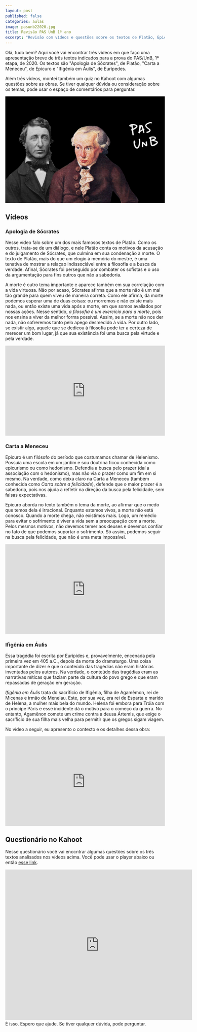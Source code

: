 ```yaml
---
layout: post
published: false
categories: aulas
image: pasunb22020.jpg
title: Revisão PAS UnB 1º ano
excerpt: "Revisão com vídeos e questões sobre os textos de Platão, Epicuro e Eurípedes, indicados para o PAS 1, da UnB"
---
```


Olá, tudo bem? Aqui você vai encontrar três vídeos em que faço uma apresentação breve de três textos indicados para a prova do PAS/UnB, 1ª etapa, de 2020. Os textos são "Apologia de Sócrates", de Platão, "Carta a Meneceu", de Epicuro e "Ifigênia em Áulis", de Eurípedes. 

Além três vídeos, montei também um quiz no Kahoot com algumas questões sobre as obras. Se tiver qualquer dúvida ou consideração sobre os temas, pode usar o espaço de comentários para perguntar. <i class="far fa-smile"></i>

<img src="/assets/images/pasunb22020.jpg">

## Vídeos

### Apologia de Sócrates

Nesse vídeo falo sobre um dos mais famosos textos de Platão. Como os outros, trata-se de um diálogo, e nele Platão conta os motivos da acusação e do julgamento de Sócrates, que culmina em sua condenação à morte. O texto de Platão, mais do que um elogio à memória do mestre, é uma tenativa de mostrar a relaçao indissociável entre a filosofia e a busca da verdade. Afinal, Sócrates foi perseguido por combater os sofistas e o uso da argumentação para fins outros que não a sabedoria. 

A morte é outro tema importante e aparece também em sua correlação com a vida virtuosa. Não por acaso, Sócrates afirma que a morte não é um mal tão grande para quem viveu de maneira correta. Como ele afirma, da morte podemos esperar uma de duas coisas: ou morremos e não existe mais nada, ou então existe uma vida após a morte, em que somos avaliados por nossas ações. Nesse sentido, _a filosofia é um exercício para a morte_, pois nos ensina a viver da melhor forma possível. Assim, se a morte não nos der nada, não sofreremos tanto pelo apego desmedido à vida. Por outro lado, se existir algo, aquele que se dedicou à filosofia pode ter a certeza de merecer um bom lugar, já que sua existência foi uma busca pela virtude e pela verdade.

<style>.embed-container { position: relative; padding-bottom: 56.25%; height: 0; overflow: hidden; max-width: 100%; } .embed-container iframe, .embed-container object, .embed-container embed { position: absolute; top: 0; left: 0; width: 100%; height: 100%; }</style><div class='embed-container'><iframe src='https://www.youtube.com/embed/HbVnScfYYxw' frameborder='0' allowfullscreen></iframe></div>

### Carta a Meneceu

Epicuro é um filósofo do período que costumamos chamar de Helenismo. Possuía uma escola em um jardim e sou doutrina ficou conhecida como epicurismo ou como hedonismo. Defendia a busca pelo prazer (daí a associação com o hedonismo), mas não via o prazer como um fim em si mesmo. Na verdade, como deixa claro na Carta a Meneceu (também conhecida como _Carta sobre a felicidade_), defende que o maior prazer é a sabedoria, pois nos ajuda a refletir na direção da busca pela felicidade, sem falsas expectativas.

Epicuro aborda no texto também o tema da morte, ao afirmar que o medo que temos dela é irracional. Enquanto estamos vivos, a morte não está conosco. Quando a morte chega, não existimos mais. Logo, um remédio para evitar o sofrimento é viver a vida sem a preocupação com a morte. Pelos mesmos motivos, não devemos temer aos deuses e devemos confiar no fato de que podemos suportar o sofrimento. Só assim, podemos seguir na busca pela felicidade, que não é uma meta impossível.

<style>.embed-container { position: relative; padding-bottom: 56.25%; height: 0; overflow: hidden; max-width: 100%; } .embed-container iframe, .embed-container object, .embed-container embed { position: absolute; top: 0; left: 0; width: 100%; height: 100%; }</style><div class='embed-container'><iframe src='https://www.youtube.com/embed/0p1_cnh77zk' frameborder='0' allowfullscreen></iframe></div>

### Ifigênia em Áulis

Essa tragédia foi escrita por Eurípides e, provavelmente, encenada pela primeira vez em 405 a.C., depois da morte do dramaturgo. Uma coisa importante de dizer é que o conteúdo das tragédias não eram histórias inventadas pelos autores. Na verdade, o conteúdo das tragédias eram as narrativas míticas que faziam parte da cultura do povo grego e que eram repassadas de geração em geração.

_Ifigênia em Áulis_ trata do sacríficio de Ifigênia, filha de Agamêmon, rei de Micenas e irmão de Menelau. Este, por sua vez, era rei de Esparta e marido de Helena, a mulher mais bela do mundo. Helena foi embora para Tróia com o princípe Páris e esse incidente dá o motivo para o começo da guerra. No entanto, Agamênon comete um crime contra a deusa Ártemis, que exige o sacríficio de sua filha mais velha para permitir que os gregos sigam viagem.

No vídeo a seguir, eu apresento o contexto e os detalhes dessa obra:

<style>.embed-container { position: relative; padding-bottom: 56.25%; height: 0; overflow: hidden; max-width: 100%; } .embed-container iframe, .embed-container object, .embed-container embed { position: absolute; top: 0; left: 0; width: 100%; height: 100%; }</style><div class='embed-container'><iframe src='https://www.youtube.com/embed/Tc4S8T_Zims' frameborder='0' allowfullscreen></iframe></div>

## Questionário no Kahoot

Nesse questionário você vai enocntrar algumas questões sobre os três textos analisados nos vídeos acima. Você pode usar o player abaixo ou então [esse link](https://create.kahoot.it/share/pas-unb-2-etapa-obras-filosoficas/0cfb61db-f895-429f-bee8-05f23737996f).

<iframe src="https://kahoot.it/challenge/01244147?challenge-id=15753ace-9978-422a-8551-6b551632bc9c_1624021587352" allowfullscreen="" width="590" height="475" frameborder="0"></iframe>
<br>
É isso. Espero que ajude. Se tiver qualquer dúvida, pode perguntar. <i class="far fa-smile-wink"></i>
